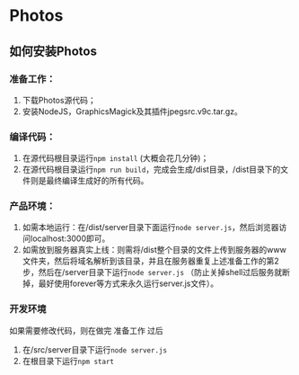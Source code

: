 # Photos
## 如何安装Photos
### 准备工作：
1. 下载Photos源代码；
2. 安装NodeJS，GraphicsMagick及其插件jpegsrc.v9c.tar.gz。

### 编译代码：
1. 在源代码根目录运行`npm install` (大概会花几分钟)；
2. 在源代码根目录运行`npm run build`，完成会生成/dist目录，/dist目录下的文件则是最终编译生成好的所有代码。

### 产品环境：
1. 如需本地运行：在/dist/server目录下面运行`node server.js`，然后浏览器访问localhost:3000即可。
2. 如需放到服务器真实上线：则需将/dist整个目录的文件上传到服务器的www文件夹，然后将域名解析到该目录，并且在服务器重复上述准备工作的第2步，然后在/server目录下运行`node server.js` （防止关掉shell过后服务就断掉，最好使用forever等方式来永久运行server.js文件）。

### 开发环境
如果需要修改代码，则在做完 准备工作 过后
1. 在/src/server目录下运行`node server.js`
2. 在根目录下运行`npm start`
